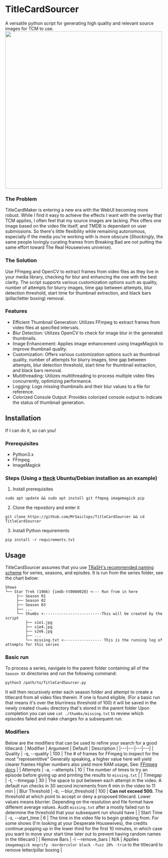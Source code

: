 # TitleCardSourcer
A versatile python script for generating high quality and relevant source images for TCM to use.
<img src="https://github.com/MrSaiclops/TitleCardSourcer/assets/88596884/28776bdf-37bb-4903-8ae5-70cb89522c68" width="500" height="auto">


### The Problem
TitleCardMaker is entering a new era with the WebUI becoming more robust. While I find it easy to achieve the effects I want with the overlay that TCM applies, I often feel that my source images are lacking. Plex offers one image based on the video file itself, and TMDB is dependant on user submissions. So there's little flexibility while remaining autonomous, especially if the media you're working with is more obscure (_Shockingly_, the same people lovingly curating frames from Breaking Bad are not putting the same effort toward The Real Housewives universe).

### The Solution
Use FFmpeg and OpenCV to extract frames from video files as they live in your media library, checking for blur and enhancing the one with the best clarity. The script supports various customization options such as quality, number of attempts for blurry images, time gap between attempts, blur detection threshold, start time for thumbnail extraction, and black bars (pillar/letter boxing) removal.
### Features
*  Efficient Thumbnail Generation: Utilizes FFmpeg to extract frames from video files at specified intervals.
*  Blur Detection: Utilizes OpenCV to check for image blur in the generated thumbnails.
*  Image Enhancement: Applies image enhancement using ImageMagick to improve thumbnail quality.
*  Customization: Offers various customization options such as thumbnail quality, number of attempts for blurry images, time gap between attempts, blur detection threshold, start time for thumbnail extraction, and black bars removal.
*  Multithreading: Utilizes multithreading to process multiple video files concurrently, optimizing performance.
*  Logging: Logs missing thumbnails and their blur values to a file for reference.
*  Colorized Console Output: Provides colorized console output to indicate the status of thumbnail generation.

## Installation
If I can do it, so can you!
### Prerequisites
*  Python3.x
*  FFmpeg
*  ImageMagick

### Steps (Using a [tteck](https://tteck.github.io/Proxmox/) Ubuntu/Debian installion as an example)
1. Install prerequisites
```console
sudo apt update && sudo apt install git ffmpeg imagemagick pip
```
2. Clone the repository and enter it
```console
git clone https://github.com/MrSaiclops/TitleCardSourcer && cd TitleCardSourcer
```
3. Install Python requirements
```console
pip install -r requirements.txt
```

## Usage
TitleCardSourcer assumes that you use [TRaSH's recommended naming scheme](https://trash-guides.info/Sonarr/Sonarr-recommended-naming-scheme/) for series, seasons, and episdes. It is run from the series folder, see the chart below:
```
Shows
└── Star Trek (1966) {imdb-tt0060028} <--- Run from in here
     ├── Season 01
     ├── Season 02
     ├── Season 03
     ├── ...
     └── thumbs <--------------------------This will be created by the script
         ├── s1e1.jpg
         ├── s1e4.jpg
         ├── s2e6.jpg
         ├── ...
         └── missing.txt <----------------- This is the running log of attempts for this series
```
### Basic run
To process a series, navigate to the parent folder containing all of the ``Season XX`` directories and run the following command:
```console
python3 /path/to/TitleCardSourcer.py
```
It will then recursively enter each season folder and attempt to create a titlecard from all video files therein. If one is found eligible, (For a basic run that means it's over the blurriness threshold of 100) it will be saved in the newly created ``thumbs`` directory that's stored in the parent folder Upon completion you can use ``cat ./thumbs/missing.txt`` to review which episodes failed and make changes for a subsequent run.

### Modifiers
Below are the modifiers that can be used to refine your search for a good titlecard:
| Modifier | Argument | Default | Description |
|---|---|---|---|
| Quality | -q, --quality | 100 | The # of frames for FFmpeg to inspect for the most "representitive" Generally speaking, a higher value here will yield clearer frames Higher numbers also yield more RAM usage, See: [FFmpeg docs](https://ffmpeg.org/ffmpeg-filters.html#thumbnail) |
| Attempts | -a, --attempts | 10 | The number of times to try an episode before giving up and printing the results to ``missing.txt`` |
| Timegap | -t, --timegap | 30 | The space to put between each attempt in the video. A default run checks in 30 second increments from 6 min in the video to 11 min |
| Blur Threshold | -b, --blur_threshold | 100 | **Can not exceed 500.** The threshold at which point to accept or deny a proposed titlecard.  Lower values means blurrier. Depending on the resolution and file format have different average values. Audit ``missing.txt`` after a mostly failed run to determine the threshold that your subsequent run should have  |
| Start Time | -s, --start_time | 6 | The time in the video file to begin grabbing from. For some shows (I'm looking at your Desperate Housewives), the credits continue popping up in the lower third for the first 10 minutes, in which case you want to move your start time later out to prevent having random names in the titlecard |
| Remove Bars | -l --remove_bars | N/A | Applies ``imagemagick mogrify -bordercolor black -fuzz 20% -trim`` to the titlecard to remove letter/pillar boxing  |
